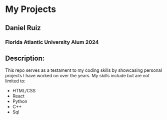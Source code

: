 # My Projects
## Daniel Ruiz
### Florida Atlantic University Alum 2024

## Description:
This repo serves as a testament to my coding skills by showcasing personal projects I have worked on over the years.
My skills include but are not limited to:
- HTML/CSS
- React
- Python
- C++
- Sql

